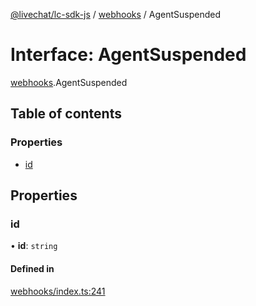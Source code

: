 [@livechat/lc-sdk-js](../README.md) / [webhooks](../modules/webhooks.md) / AgentSuspended

# Interface: AgentSuspended

[webhooks](../modules/webhooks.md).AgentSuspended

## Table of contents

### Properties

- [id](webhooks.AgentSuspended.md#id)

## Properties

### id

• **id**: `string`

#### Defined in

[webhooks/index.ts:241](https://github.com/livechat/lc-sdk-js/blob/125a327/src/webhooks/index.ts#L241)
